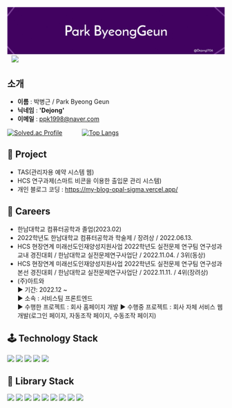 <img src = "./bk_bg.png">

<a href="https://instagram.com/b_geuni">
    <img 
        src="http://img.shields.io/badge/-Instagram-black?style=flat&logo=Instagram&link=https://instagram.com/b_geuni/"
        style="height : auto; margin-left : 10px; margin-right : 10px;"/>
</a>

## **소개**
- **이름** : 박병근 / Park Byeong Geun
- **닉네임** : **'Dejong'**
- **이메일** : ppk1998@naver.com

[![Solved.ac Profile](http://mazassumnida.wtf/api/generate_badge?boj=ppk0320)](https://solved.ac/ppk0320)   
[![Top Langs](https://github-readme-stats.vercel.app/api/top-langs/?username=ohbyul&layout=compact&theme=dracula)](https://github.com/metleeha)

## **👤 Project**
- TAS(관리자용 예약 시스템 웹)
- HCS 연구과제(스마트 비콘을 이용한 출입문 관리 시스템)
- 개인 블로그 코딩 : https://my-blog-opal-sigma.vercel.app/ 

## **📖 Careers**
- 한남대학교 컴퓨터공학과 졸업(2023.02)
- 2022학년도 한남대학교 컴퓨터공학과 학술제 / 장려상 / 2022.06.13.
- HCS 현장연계 미래선도인재양성지원사업 2022학년도 실전문제 연구팀 연구성과 교내 경진대회 / 한남대학교 실전문제연구사업단 / 2022.11.04. / 3위(동상)
- HCS 현장연계 미래선도인재양성지원사업 2022학년도 실전문제 연구팀 연구성과 본선 경진대회 / 한남대학교 실전문제연구사업단 / 2022.11.11. / 4위(장려상)
- (주)아트와<br/>
    ▶ 기간:  2022.12 ~<br/>
    ▶ 소속 : 서비스팀 프론트엔드<br/>
    ▶ 수행한 프로젝트 : 회사 홈페이지 개발
    ▶ 수행중 프로젝트 : 회사 자체 서비스 웹 개발(로그인 페이지, 자동조작 페이지, 수동조작 페이지)

## **🕹️ Technology Stack**
<div>
    <img src="https://img.shields.io/badge/html5-E34F26?style=for-the-badge&logo=html5&logoColor=white"> 
    <img src="https://img.shields.io/badge/javascript-F7DF1E?style=for-the-badge&logo=javascript&logoColor=black"> 
    <img src="https://img.shields.io/badge/python-3776AB?style=for-the-badge&logo=python&logoColor=white"> 
    <img src="https://img.shields.io/badge/css-1572B6?style=for-the-badge&logo=css3&logoColor=white"> 
    <img src="https://img.shields.io/badge/typescript-3178C6?style=for-the-badge&logo=typescript&logoColor=black"> 
</div>


## **📒 Library Stack**
<div>
    <img src="https://img.shields.io/badge/graphql-E10098?style=for-the-badge&logo=graphql&logoColor=white">
    <img src="https://img.shields.io/badge/figma-F24E1E?style=for-the-badge&logo=figma&logoColor=white"> 
    <img src="https://img.shields.io/badge/git-F05032?style=for-the-badge&logo=git&logoColor=white"> 
    <img src="https://img.shields.io/badge/chakraui-319795?style=for-the-badge&logo=chakraui&logoColor=black"> 
    <img src="https://img.shields.io/badge/react-61DAFB?style=for-the-badge&logo=react&logoColor=white"> 
    <img src="https://img.shields.io/badge/tailwindcss-06B6D4?style=for-the-badge&logo=tailwindcss&logoColor=white">
    <img src="https://img.shields.io/badge/apollographql-311C87?style=for-the-badge&logo=apollographql&logoColor=white">
    <img src="https://img.shields.io/badge/next.js-FFFFFF?style=for-the-badge&logo=next.js&logoColor=black"> 
    <img src="https://img.shields.io/badge/github-181717?style=for-the-badge&logo=github&logoColor=white"> 
</div>
